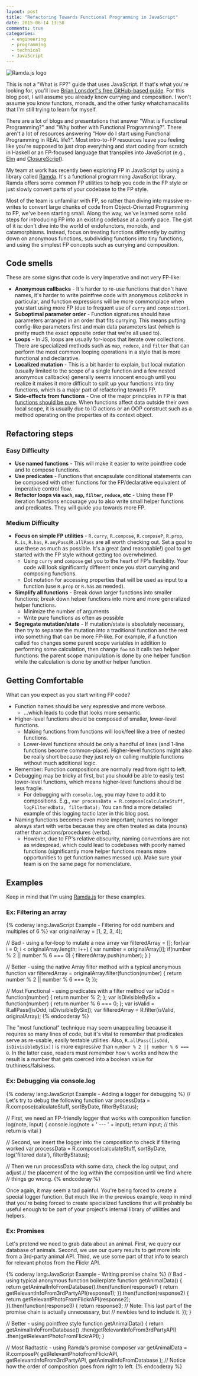 ```yaml
---
layout: post
title: "Refactoring Towards Functional Programming in JavaScript"
date: 2015-06-14 13:58
comments: true
categories:
  - engineering
  - programming
  - technical
  - JavaScript
---
```


![Ramda.js logo](https://camo.githubusercontent.com/0b4c12a5daec02b72e6e6879861ac70f75046e65/687474703a2f2f72616d64612e6a637068696c6c697070732e636f6d2f6c6f676f2f72616d646146696c6c65645f323030783233352e706e67)

This is not a "What is FP?" guide that uses JavaScript. If that's what you're looking for, you'll love [Brian Lonsdorf's free GitHub-based guide](https://github.com/DrBoolean/mostly-adequate-guide). For this blog post, I will assume you already know currying and composition. I won't assume you know functors, monads, and the other funky whatchamacallits that I'm still trying to learn for myself.

There are a lot of blogs and presentations that answer "What is Functional Programming?" and "Why bother with Functional Programming?". There aren't a lot of resources answering "How do I start using Functional Programming in REAL life?". Most intro-to-FP resources leave you feeling like you're supposed to just drop everything and start coding from scratch in Haskell or an FP-focused language that transpiles into JavaScript (e.g., [Elm](http://elm-lang.org/) and [ClosureScript](https://github.com/clojure/clojurescript)).

My team at work has recently been exploring FP in JavaScript by using a library called [Ramda](http://ramdajs.com/). It's a functional programming JavaScript library. Ramda offers some common FP utilities to help you code in the FP style or just slowly convert parts of your codebase to the FP style.

Most of the team is unfamiliar with FP, so rather than diving into massive re-writes to convert large chunks of code from Object-Oriented Programming to FP, we've been starting small. Along the way, we've learned some solid steps for introducing FP into an existing codebase at a comfy pace. The gist of it is: don't dive into the world of endofunctors, monoids, and catamorphisms. Instead, focus on treating functions differently by cutting down on anonymous functions, subdividing functions into tiny functions, and using the simplest FP concepts such as currying and composition.

## Code smells

These are some signs that code is very imperative and not very FP-like:

- **Anonymous callbacks** - It's harder to re-use functions that don't have names, it's harder to write pointfree code with anonymous *callbacks* in particular, and function expressions will be more commonplace when you start using more FP (due to frequent use of `curry` and `composition`).
- **Suboptimal parameter order** - Function signatures should have parameters arranged in an order that fits currying. This means putting config-like parameters first and main data parameters last (which is pretty much the exact opposite order that we're all used to).
- **Loops** - In JS, loops are usually for-loops that iterate over collections. There are specialized methods such as `map`, `reduce`, and `filter` that can perform the most common looping operations in a style that is more functional and declarative.
- **Localized mutation** - This is a bit harder to explain, but local mutation (usually limited to the scope of a single function and a few nested anonymous callbacks) generally seems innocent enough until you realize it makes it more difficult to split up your functions into tiny functions, which is a major part of refactoring towards FP.
- **Side-effects from functions** - One of the major principles in FP is that [functions should be pure](https://github.com/DrBoolean/mostly-adequate-guide/blob/master/ch3.md). When functions affect data outside their own local scope, it is usually due to IO actions or an OOP construct such as a method operating on the properties of its context object.

## Refactoring steps

### Easy Difficulty

- **Use named functions** - This will make it easier to write pointfree code and to compose functions.
- **Use predicates** - Functions that encapsulate conditional statements can be composed with other functions for the FP/declarative equivalent of imperative control flow.
- **Refactor loops via `each`, `map`, `filter`, `reduce`, etc** - Using these FP iteration functions encourage you to also write small helper functions and predicates. They will guide you towards more FP.

### Medium Difficulty

- **Focus on simple FP utilities** - `R.curry`, `R.compose`, `R.composeP`, `R.prop`, `R.is`, `R.has`, `R.anyPass`/`R.allPass` are all worth checking out. Set a goal to use these as much as possible. It's a great (and reasonable!) goal to get started with the FP style without getting too overwhelmed.
  - Using `curry` and `compose` get you to the heart of FP's flexibility. Your code will look significantly different once you start currying and composing functions.
  - Dot notation for accessing properties that will be used as input to a function (use `R.prop` or `R.has` as needed).
- **Simplify all functions** - Break down larger functions into smaller functions; break down helper functions into more and more generalized helper functions.
  - Minimize the number of arguments
  - Write pure functions as often as possible
- **Segregate mutation/state** - If mutation/state is absolutely necessary, then try to separate the mutation into a traditional function and the rest into something that can be more FP-like. For example, if a function called `foo` changes some parent scope variables in addition to performing some calculation, then change `foo` so it calls two helper functions: the parent scope manipulation is done by one helper function while the calculation is done by another helper function.

## Getting Comfortable

What can you expect as you start writing FP code?

- Function names should be very expressive and more verbose.
  - ...which leads to code that looks more semantic.
- Higher-level functions should be composed of smaller, lower-level functions.
  - Making functions from functions will look/feel like a tree of nested functions.
  - Lower-level functions should be only a handful of lines (and 1-line functions become common-place). Higher-level functions might also be really short because they just rely on calling multiple functions without much additional logic.
- Remember: Function compositions are normally read from right to left.
- Debugging may be tricky at first, but you should be able to easily test lower-level functions, which means higher-level functions should be less fragile.
  - For debugging with `console.log`, you may have to add it to compositions. E.g., `var processData = R.compose(calculateStuff, logFilteredData, filterData);` You can find a more detailed example of this logging tactic later in this blog post.
- Naming functions becomes even more important; names no longer always start with verbs because they are often treated as data (nouns) rather than actions/procedures (verbs).
  - However, due to FP's relative obscurity, naming conventions are not as widespread, which could lead to codebases with poorly named functions (significantly more helper functions means more opportunities to get function names messed up). Make sure your team is on the same page for nomenclature.

## Examples

Keep in mind that I'm using [Ramda.js](http://ramdajs.com/) for these examples.

### Ex: Filtering an array

{% coderay lang:JavaScript Example - Filtering for odd numbers and multiples of 6 %}
var originalArray = [1, 2, 3, 4];

// Bad - using a for-loop to mutate a new array
var filteredArray = [];
for(var i = 0; i < originalArray.length; i++) {
  var number = originalArray[i];
  if(number % 2 || number % 6 === 0) {
    filteredArray.push(number);
  }
}

// Better - using the native Array filter method with a typical anonymous function
var filteredArray = originalArray.filter(function(number) {
  return number % 2 || number % 6 === 0;
});

// Most Functional - using predicates with a filter method
var isOdd = function(number) {
  return number % 2;
};
var isDivisibleBySix = function(number) {
  return number % 6 === 0;
};
var isValid = R.allPass([isOdd, isDivisibleBySix]);
var filteredArray = R.filter(isValid, originalArray);
{% endcoderay %}

The "most functional" technique may seem unappealling because it requires so many lines of code, but it's vital to remember that predicates serve as re-usable, easily testable utilities. Also, `R.allPass([isOdd, isDivisibleBySix])` is more expressive than `number % 2 || number % 6 === 0`. In the latter case, readers must remember how `%` works and how the result is a number that gets coerced into a boolean value for truthiness/falsiness.

### Ex: Debugging via console.log

{% coderay lang:JavaScript Example - Adding a logger for debugging %}
// Let's try to debug the following function
var processData = R.compose(calculateStuff, sortByDate, filterByStatus);

// First, we need an FP-friendly logger that works with composition
function log(note, input) {
  console.log(note + ' --- ' + input);
  return input; // this return is vital
}

// Second, we insert the logger into the composition to check if filtering worked
var processData = R.compose(calculateStuff, sortByDate, log('filtered data'), filterByStatus);

// Then we run processData with some data, check the log output, and adjust
// the placement of the log within the composition until we find where
// things go wrong.
{% endcoderay %}

Once again, it may seem a tad painful. You're being forced to create a special logger function. But much like in the previous example, keep in mind that you're being forced to create specialized functions that will probably be useful enough to be part of your project's internal library of utilities and helpers.

### Ex: Promises
Let's pretend we need to grab data about an animal.
First, we query our database of animals.
Second, we use our query results to get more info from a 3rd-party animal API.
Third, we use some part of that info to search for relevant photos from the Flickr API.

{% coderay lang:JavaScript Example - Writing promise chains %}
// Bad - using typical anonymous function boilerplate
function getAnimalData() {
  return getAnimalInfoFromDatabase().then(function(response1) {
    return getRelevantInfoFrom3rdPartyAPI(response1);
  }).then(function(response2) {
    return getRelevantPhotoFromFlickrAPI(response2);
  }).then(function(response3) {
    return response3;
    // Note: This last part of the promise chain is actually unnecessary, but
    // newbies tend to include it.
  });
}

// Better - using pointfree style
function getAnimalData() {
  return getAnimalInfoFromDatabase()
    .then(getRelevantInfoFrom3rdPartyAPI)
    .then(getRelevantPhotoFromFlickrAPI);
}

// Most Radtastic - using Ramda's promise composer
var getAnimalData = R.composeP(
  getRelevantPhotoFromFlickrAPI,
  getRelevantInfoFrom3rdPartyAPI,
  getAnimalInfoFromDatabase
);
// Notice how the order of composition goes from right to left.
{% endcoderay %}
